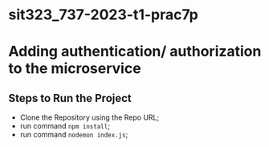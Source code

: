 # sit323_737-2023-t1-prac7p

Adding authentication/ authorization to the microservice
=============================

## Steps to Run the Project
 * Clone the Repository using the Repo URL;
 * run command `npm install`;
 * run command `nodemon index.js`;
